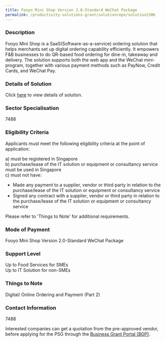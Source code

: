```yaml
---
title: Fooyo Mini Shop Version 2.0-Standard WeChat Package
permalink: /productivity-solutions-grant/solutionrepo/solution2306
---
```


### Description

Fooyo Mini Shop is a SaaS(Software-as-a-service) ordering solution that helps merchants set up digital ordering capability efficiently. It empowers F&B businesses to do QR-based food ordering for dine-in, takeaway and delivery. The solution supports both the web app and the WeChat mini-program, together with various payment methods such as PayNow, Credit Cards, and WeChat Pay.

### Details of Solution

Click <a href='Fooyo Pte. Ltd.' target='_blank' rel='noopener'>here</a> to view details of solution.

### Sector Specialisation

 7488 

### Eligibility Criteria

Applicants must meet the following eligibility criteria at the point of application:

a) must be registered in Singapore <br>
b) purchase/lease of the IT solution or equipment or consultancy service must be used in Singapore <br>
c) must not have:
- Made any payment to a supplier, vendor or third party in relation to the purchase/lease of the IT solution or equipment or consultancy service
- Signed any contract with a supplier, vendor or third party in relation to the purchase/lease of the IT solution or equipment or consultancy service

Please refer to 'Things to Note' for additional requirements.

### Mode of Payment
Fooyo Mini Shop Version 2.0-Standard WeChat Package

### Support Level
Up to Food Services for SMEs <br>
Up to IT Solution for non-SMEs

### Things to Note
Digital/ Online Ordering and Payment (Part 2)

### Contact Information
7488

Interested companies can get a quotation from the pre-approved vendor, before applying for the PSG through the <a target='_blank' rel='noopener' href='https://www.businessgrants.gov.sg/'>Business Grant Portal (BGP)</a>.
